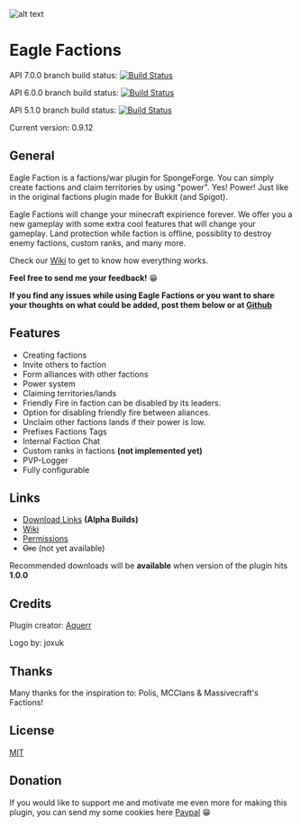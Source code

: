 ![alt text](http://i.imgur.com/Lh7W1Mo.png)

# Eagle Factions

API 7.0.0 branch build status: [![Build Status](https://travis-ci.org/Aquerr/EagleFactions.svg?branch=1.12.2%2Fapi-7.0.0)](https://travis-ci.org/Aquerr/EagleFactions)

API 6.0.0 branch build status: [![Build Status](https://travis-ci.org/Aquerr/EagleFactions.svg?branch=1.11.2%2Fapi-6.0.0)](https://travis-ci.org/Aquerr/EagleFactions)

API 5.1.0 branch build status: [![Build Status](https://travis-ci.org/Aquerr/EagleFactions.svg?branch=1.10.2%2Fapi-5.1.0)](https://travis-ci.org/Aquerr/EagleFactions)

Current version: 0.9.12

## General
Eagle Faction is a factions/war plugin for SpongeForge. You can simply create factions and claim territories by using "power". Yes! Power! Just like in the original factions plugin made for Bukkit (and Spigot).

Eagle Factions will change your minecraft expirience forever. We offer you a new gameplay with some extra cool features that will change your gameplay. Land protection while faction is offline, possiblity to destroy enemy factions, custom ranks, and many more.

Check our [Wiki](https://github.com/Aquerr/EagleFactions/wiki) to get to know how everything works.

**Feel free to send me your feedback!** :grin: 

**If you find any issues while using **Eagle Factions** or you want to share your thoughts on what could be added, post them below or at [Github](https://github.com/Aquerr/EagleFactions/issues)**

## Features

* Creating factions
* Invite others to faction
* Form alliances with other factions
* Power system
* Claiming territories/lands
* Friendly Fire in faction can be disabled by its leaders.
* Option for disabling friendly fire between aliances.
* Unclaim other factions lands if their power is low.
* Prefixes Factions Tags
* Internal Faction Chat
* Custom ranks in factions **(not implemented yet)**
* PVP-Logger
* Fully configurable

## Links

* [Download Links](https://github.com/Aquerr/EagleFactions/releases) **(Alpha Builds)**
* [Wiki](https://github.com/Aquerr/EagleFactions/wiki)
* [Permissions](https://github.com/Aquerr/EagleFactions/wiki/Permissions)
* ~~Ore~~ (not yet available)

Recommended downloads will be **available** when version of the plugin hits **1.0.0**

## Credits

Plugin creator: [Aquerr](https://github.com/Aquerr)

Logo by: joxuk

## Thanks

Many thanks for the inspiration to: Polis, MCClans & Massivecraft's Factions!

## License

[MIT](https://github.com/Aquerr/EagleFactions/blob/master/LICENSE)

## Donation

If you would like to support me and motivate me even more for making this plugin, you can send my some cookies here [Paypal](https://www.paypal.me/aquerr) :grin: